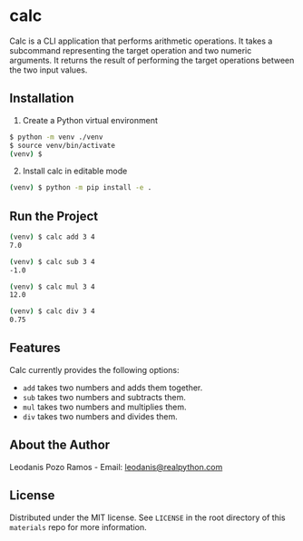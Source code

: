 # calc

Calc is a CLI application that performs arithmetic operations. It takes a subcommand representing the target operation and two numeric arguments. It returns the result of performing the target operations between the two input values.

## Installation

1. Create a Python virtual environment

```sh
$ python -m venv ./venv
$ source venv/bin/activate
(venv) $
```

2. Install calc in editable mode

```sh
(venv) $ python -m pip install -e .
```

## Run the Project

```sh
(venv) $ calc add 3 4
7.0

(venv) $ calc sub 3 4
-1.0

(venv) $ calc mul 3 4
12.0

(venv) $ calc div 3 4
0.75
```

## Features

Calc currently provides the following options:

- `add` takes two numbers and adds them together.
- `sub` takes two numbers and subtracts them.
- `mul` takes two numbers and multiplies them.
- `div` takes two numbers and divides them.

## About the Author

Leodanis Pozo Ramos - Email: leodanis@realpython.com

## License

Distributed under the MIT license. See `LICENSE` in the root directory of this `materials` repo for more information.
